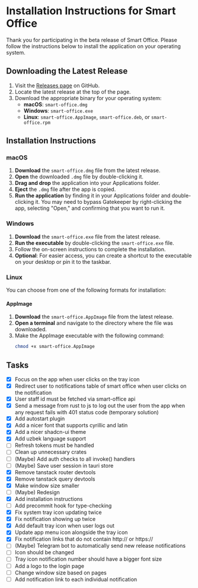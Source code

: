 # Installation Instructions for Smart Office

Thank you for participating in the beta release of Smart Office. Please follow the instructions below to install the application on your operating system.

## Downloading the Latest Release

1. Visit the [Releases page](https://github.com/[YourUsername]/[YourRepoName]/releases) on GitHub.
2. Locate the latest release at the top of the page.
3. Download the appropriate binary for your operating system:
   - **macOS**: `smart-office.dmg`
   - **Windows**: `smart-office.exe`
   - **Linux**: `smart-office.AppImage`, `smart-office.deb`, or `smart-office.rpm`

## Installation Instructions

### macOS

1. **Download** the `smart-office.dmg` file from the latest release.
2. **Open** the downloaded `.dmg` file by double-clicking it.
3. **Drag and drop** the application into your Applications folder.
4. **Eject** the `.dmg` file after the app is copied.
5. **Run the application** by finding it in your Applications folder and double-clicking it. You may need to bypass Gatekeeper by right-clicking the app, selecting "Open," and confirming that you want to run it.

### Windows

1. **Download** the `smart-office.exe` file from the latest release.
2. **Run the executable** by double-clicking the `smart-office.exe` file.
3. Follow the on-screen instructions to complete the installation.
4. **Optional**: For easier access, you can create a shortcut to the executable on your desktop or pin it to the taskbar.

### Linux

You can choose from one of the following formats for installation:

#### AppImage

1. **Download** the `smart-office.AppImage` file from the latest release.
2. **Open a terminal** and navigate to the directory where the file was downloaded.
3. Make the AppImage executable with the following command:
   ```bash
   chmod +x smart-office.AppImage
   ```

## Tasks

- [x] Focus on the app when user clicks on the tray icon
- [x] Redirect user to notifications table of smart office when user clicks on the notification
- [x] User staff id must be fetched via smart-office api
- [x] Send a message from rust to js to log out the user from the app when any request fails with 401 status code (temporary solution)
- [x] Add autostart plugin
- [x] Add a nicer font that supports cyrillic and latin
- [x] Add a nicer shadcn-ui theme
- [x] Add uzbek language support
- [ ] Refresh tokens must be handled
- [ ] Clean up unnecessary crates
- [ ] (Maybe) Add auth checks to all invoke() handlers
- [ ] (Maybe) Save user session in tauri store
- [x] Remove tanstack router devtools
- [x] Remove tanstack query devtools
- [x] Make window size smaller
- [ ] (Maybe) Redesign
- [x] Add installation instructions
- [ ] Add precommit hook for type-checking
- [x] Fix system tray icon updating twice
- [x] Fix notification showing up twice
- [x] Add default tray icon when user logs out
- [x] Update app menu icon alongside the tray icon
- [x] Fix notification links that do not contain http:// or https://
- [ ] (Maybe) Telegram bot to automatically send new release notifications
- [ ] Icon should be changed
- [ ] Tray icon notification number should have a bigger font size
- [ ] Add a logo to the login page
- [ ] Change window size based on pages
- [ ] Add notification link to each individual notification
